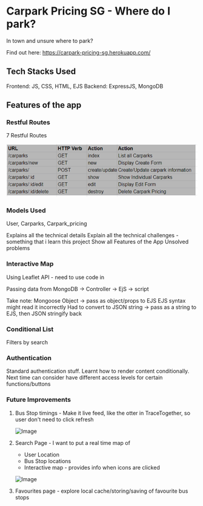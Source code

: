 # Carpark Pricing SG - Where do I park?

In town and unsure where to park? 

Find out here: https://carpark-pricing-sg.herokuapp.com/

## Tech Stacks Used

Frontend: JS, CSS, HTML, EJS
Backend: ExpressJS, MongoDB

## Features of the app

### Restful Routes

7 Restful Routes

![Image](./public/img/restful-routes.PNG)

### Models Used

User, Carparks, Carpark_pricing

Explains all the technical details
Explain all the technical challenges - something that i learn 
this project
Show all Features of the App
Unsolved problems

### Interactive Map

Using Leaflet API - need to use code in <script></script>

Passing data from MongoDB -> Controller -> EjS -> script

Take note: Mongoose Object -> pass as object/props to EJS
EJS syntax might read it incorrectly
Had to convert to JSON string -> pass as a string to EJS, then JSON stringify back

### Conditional List

Filters by search

### Authentication

Standard authentication stuff. Learnt how to render content conditionally.
Next time can consider have different access levels for certain functions/buttons

### Future Improvements

1. Bus Stop timings - Make it live feed, like the otter in TraceTogether, so user don't need to click refresh

    ![Image](./img/live-data.PNG)


2. Search Page - I want to put a real time map of
   - User Location
   - Bus Stop locations
   - Interactive map - provides info when icons are clicked
  
    ![Image](./img/search-map-design.PNG)

3. Favourites page - explore local cache/storing/saving of favourite bus stops



